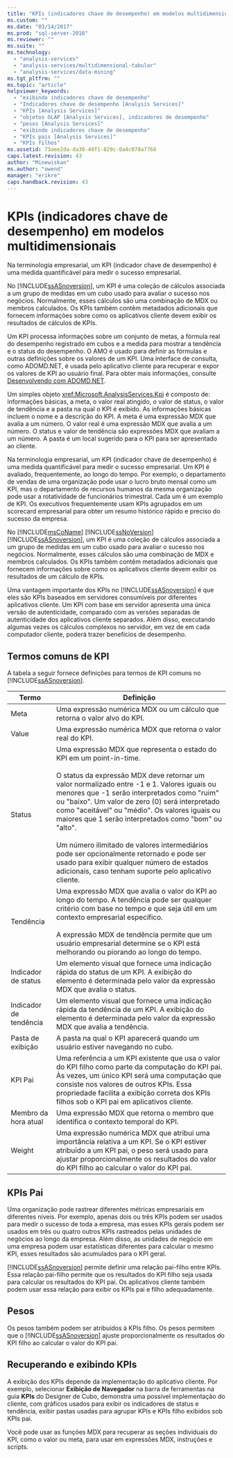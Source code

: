 ```yaml
---
title: "KPIs (indicadores chave de desempenho) em modelos multidimensionais | Microsoft Docs"
ms.custom: ""
ms.date: "03/14/2017"
ms.prod: "sql-server-2016"
ms.reviewer: ""
ms.suite: ""
ms.technology: 
  - "analysis-services"
  - "analysis-services/multidimensional-tabular"
  - "analysis-services/data-mining"
ms.tgt_pltfrm: ""
ms.topic: "article"
helpviewer_keywords: 
  - "exibindo indicadores chave de desempenho"
  - "Indicadores chave de desempenho [Analysis Services]"
  - "KPIs [Analysis Services]"
  - "objetos OLAP [Analysis Services], indicadores de desempenho"
  - "pesos [Analysis Services]"
  - "exibindo indicadores chave de desempenho"
  - "KPIs pais [Analysis Services]"
  - "KPIs filhos"
ms.assetid: 73aee2da-da30-44f1-829c-0a4c078a7768
caps.latest.revision: 43
author: "Minewiskan"
ms.author: "owend"
manager: "erikre"
caps.handback.revision: 43
---
```

# KPIs (indicadores chave de desempenho) em modelos multidimensionais
  Na terminologia empresarial, um KPI (indicador chave de desempenho) é uma medida quantificável para medir o sucesso empresarial.  
  
 No [!INCLUDE[ssASnoversion](../../includes/ssasnoversion-md.md)], um KPI é uma coleção de cálculos associada a um grupo de medidas em um cubo usado para avaliar o sucesso nos negócios. Normalmente, esses cálculos são uma combinação de MDX ou membros calculados. Os KPIs também contêm metadados adicionais que fornecem informações sobre como os aplicativos cliente devem exibir os resultados de cálculos de KPIs.  
  
 Um KPI processa informações sobre um conjunto de metas, a fórmula real do desempenho registrado em cubos e a medida para mostrar a tendência e o status do desempenho. O AMO é usado para definir as fórmulas e outras definições sobre os valores de um KPI. Uma interface de consulta, como ADOMD.NET, é usada pelo aplicativo cliente para recuperar e expor os valores de KPI ao usuário final. Para obter mais informações, consulte [Desenvolvendo com ADOMD.NET](../../analysis-services/multidimensional-models/adomd-net/developing-with-adomd-net.md).  
  
 Um simples objeto <xref:Microsoft.AnalysisServices.Kpi> é composto de: informações básicas, a meta, o valor real atingido, o valor de status, o valor de tendência e a pasta na qual o KPI é exibido. As informações básicas incluem o nome e a descrição do KPI. A meta é uma expressão MDX que avalia a um número. O valor real é uma expressão MDX que avalia a um número. O status e valor de tendência são expressões MDX que avaliam a um número. A pasta é um local sugerido para o KPI para ser apresentado ao cliente.  
  
 Na terminologia empresarial, um KPI (indicador chave de desempenho) é uma medida quantificável para medir o sucesso empresarial. Um KPI é avaliado, frequentemente, ao longo do tempo. Por exemplo, o departamento de vendas de uma organização pode usar o lucro bruto mensal como um KPI, mas o departamento de recursos humanos da mesma organização pode usar a rotatividade de funcionários trimestral. Cada um é um exemplo de KPI. Os executivos frequentemente usam KPIs agrupados em um scorecard empresarial para obter um resumo histórico rápido e preciso do sucesso da empresa.  
  
 No [!INCLUDE[msCoName](../../includes/msconame-md.md)] [!INCLUDE[ssNoVersion](../../includes/ssnoversion-md.md)] [!INCLUDE[ssASnoversion](../../includes/ssasnoversion-md.md)], um KPI é uma coleção de cálculos associada a um grupo de medidas em um cubo usado para avaliar o sucesso nos negócios. Normalmente, esses cálculos são uma combinação de MDX e membros calculados. Os KPIs também contêm metadados adicionais que fornecem informações sobre como os aplicativos cliente devem exibir os resultados de um cálculo de KPIs.  
  
 Uma vantagem importante dos KPIs no [!INCLUDE[ssASnoversion](../../includes/ssasnoversion-md.md)] é que eles são KPIs baseados em servidores consumíveis por diferentes aplicativos cliente. Um KPI com base em servidor apresenta uma única versão de autenticidade, comparado com as versões separadas de autenticidade dos aplicativos cliente separados.  Além disso, executando algumas vezes os cálculos complexos no servidor, em vez de em cada computador cliente, poderá trazer benefícios de desempenho.  
  
## Termos comuns de KPI  
 A tabela a seguir fornece definições para termos de KPI comuns no [!INCLUDE[ssASnoversion](../../includes/ssasnoversion-md.md)].  
  
|Termo|Definição|  
|----------|----------------|  
|Meta|Uma expressão numérica MDX ou um cálculo que retorna o valor alvo do KPI.|  
|Value|Uma expressão numérica MDX que retorna o valor real do KPI.|  
|Status|Uma expressão MDX que representa o estado do KPI em um point-in-time.<br /><br /> O status da expressão MDX deve retornar um valor normalizado entre -1 e 1. Valores iguais ou menores que -1 serão interpretados como "ruim" ou "baixo". Um valor de zero (0) será interpretado como "aceitável" ou "médio". Os valores iguais ou maiores que 1 serão interpretados como "bom" ou "alto".<br /><br /> Um número ilimitado de valores intermediários pode ser opcionalmente retornado e pode ser usado para exibir qualquer número de estados adicionais, caso tenham suporte pelo aplicativo cliente.|  
|Tendência|Uma expressão MDX que avalia o valor do KPI ao longo do tempo. A tendência pode ser qualquer critério com base no tempo e que seja útil em um contexto empresarial específico.<br /><br /> A expressão MDX de tendência permite que um usuário empresarial determine se o KPI está melhorando ou piorando ao longo do tempo.|  
|Indicador de status|Um elemento visual que fornece uma indicação rápida do status de um KPI. A exibição do elemento é determinada pelo valor da expressão MDX que avalia o status.|  
|Indicador de tendência|Um elemento visual que fornece uma indicação rápida da tendência de um KPI. A exibição do elemento é determinada pelo valor da expressão MDX que avalia a tendência.|  
|Pasta de exibição|A pasta na qual o KPI aparecerá quando um usuário estiver navegando no cubo.|  
|KPI Pai|Uma referência a um KPI existente que usa o valor do KPI filho como parte da computação do KPI pai. Às vezes, um único KPI será uma computação que consiste nos valores de outros KPIs. Essa propriedade facilita a exibição correta dos KPIs filhos sob o KPI pai em aplicativos cliente.|  
|Membro da hora atual|Uma expressão MDX que retorna o membro que identifica o contexto temporal do KPI.|  
|Weight|Uma expressão numérica MDX que atribui uma importância relativa a um KPI. Se o KPI estiver atribuído a um KPI pai, o peso será usado para ajustar proporcionalmente os resultados do valor do KPI filho ao calcular o valor do KPI pai.|  
  
## KPIs Pai  
 Uma organização pode rastrear diferentes métricas empresariais em diferentes níveis. Por exemplo, apenas dois ou três KPIs podem ser usados para medir o sucesso de toda a empresa, mas esses KPIs gerais podem ser usados em três ou quatro outros KPIs rastreados pelas unidades de negócios ao longo da empresa. Além disso, as unidades de negócio em uma empresa podem usar estatísticas diferentes para calcular o mesmo KPI, esses resultados são acumulados para o KPI geral.  
  
 [!INCLUDE[ssASnoversion](../../includes/ssasnoversion-md.md)] permite definir uma relação pai-filho entre KPIs. Essa relação pai-filho permite que os resultados do KPI filho seja usada para calcular os resultados do KPI pai. Os aplicativos cliente também podem usar essa relação para exibir os KPIs pai e filho adequadamente.  
  
## Pesos  
 Os pesos também podem ser atribuídos à KPIs filho. Os pesos permitem que o [!INCLUDE[ssASnoversion](../../includes/ssasnoversion-md.md)] ajuste proporcionalmente os resultados do KPI filho ao calcular o valor do KPI pai.  
  
## Recuperando e exibindo KPIs  
 A exibição dos KPIs depende da implementação do aplicativo cliente. Por exemplo, selecionar **Exibição de Navegador** na barra de ferramentas na guia **KPIs** do Designer de Cubo, demonstra uma possível implementação do cliente, com gráficos usados para exibir os indicadores de status e tendência, exibir pastas usadas para agrupar KPIs e KPIs filho exibidos sob KPIs pai.  
  
 Você pode usar as funções MDX para recuperar as seções individuais do KPI, como o valor ou meta, para usar em expressões MDX, instruções e scripts.  
  
  